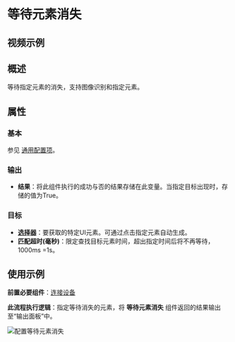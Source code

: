 # 等待元素消失

## 视频示例

## 概述

等待指定元素的消失，支持图像识别和指定元素。

## 属性

### 基本

参见 [通用配置项](../Appendix/CommonConfigurationItems.md)。

### 输出

- **结果**：将此组件执行的成功与否的结果存储在此变量。当指定目标出现时，存储的值为True。

### 目标

- **[选择器](../Appendix/Selector.md)**：要获取的特定UI元素。可通过点击指定元素自动生成。
- **匹配超时(毫秒)**：限定查找目标元素时间，超出指定时间后将不再等待，1000ms =1s。

## 使用示例

**前置必要组件**：[连接设备](../PhoneAutomation/MobileConnect.md)

**此流程执行逻辑**：指定等待消失的元素，将 **等待元素消失** 组件返回的结果输出至“输出面板”中。

![配置等待元素消失](https://docimages.blob.core.chinacloudapi.cn/images/Activities/settingwaitelementvanish20201224.png)
